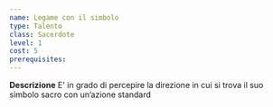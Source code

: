 ```yaml
---
name: Legame con il simbolo
type: Talento
class: Sacerdote
level: 1
cost: 5
prerequisites: 
---
```


**Descrizione**
E' in grado di percepire la direzione in cui si trova il suo simbolo sacro con
un’azione standard